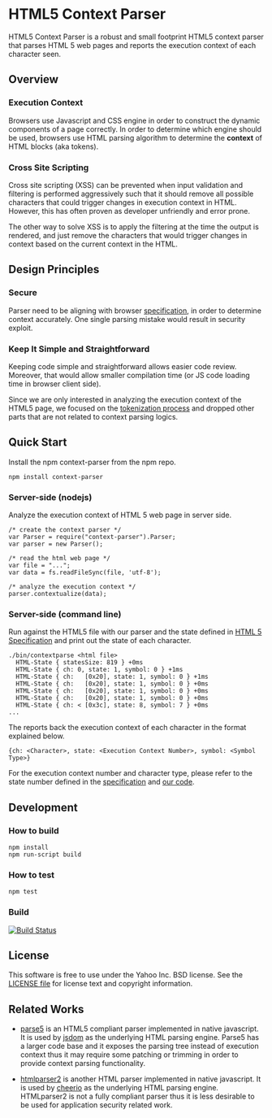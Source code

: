 HTML5 Context Parser
====================

HTML5 Context Parser is a robust and small footprint HTML5 context parser that parses HTML 5 web pages and reports the execution context of each character seen.

## Overview

### Execution Context

Browsers use Javascript and CSS engine in order to construct the dynamic components of a page correctly. In order to determine which engine should be used, browsers use HTML parsing algorithm to determine the **context** of HTML blocks (aka tokens).  

### Cross Site Scripting 

Cross site scripting (XSS) can be prevented when input validation and filtering is performed aggressively such that it should remove all possible characters that could trigger changes in execution context in HTML. However, this has often proven as developer unfriendly and error prone. 

The other way to solve XSS is to apply the filtering at the time the output is rendered, and just remove the characters that would trigger changes in context based on the current context in the HTML. 

## Design Principles 

### Secure

Parser need to be aligning with browser [specification](http://www.w3.org/TR/html5/), in order to determine context accurately. One single parsing mistake would result in security exploit. 

### Keep It Simple and Straightforward

Keeping code simple and straightforward allows easier code review. Moreover, that would allow smaller compilation time (or JS code loading time in browser client side). 

Since we are only interested in analyzing the execution context of the HTML5 page, we focused on the [tokenization process](http://www.w3.org/TR/html5/syntax.html#tokenization) and dropped other parts that are not related to context parsing logics.


## Quick Start

Install the npm context-parser from the npm repo.
```
npm install context-parser
```

### Server-side (nodejs)

Analyze the execution context of HTML 5 web page in server side.
```
/* create the context parser */
var Parser = require("context-parser").Parser;
var parser = new Parser();

/* read the html web page */
var file = "...";
var data = fs.readFileSync(file, 'utf-8');

/* analyze the execution context */
parser.contextualize(data);

```

### Server-side (command line)

Run against the HTML5 file with our parser and the state defined in [HTML 5 Specification](http://www.w3.org/TR/html5/syntax.html#tokenization) and print out the state of each character.
```
./bin/contextparse <html file>
  HTML-State { statesSize: 819 } +0ms
  HTML-State { ch: 0, state: 1, symbol: 0 } +1ms
  HTML-State { ch:   [0x20], state: 1, symbol: 0 } +1ms
  HTML-State { ch:   [0x20], state: 1, symbol: 0 } +0ms
  HTML-State { ch:   [0x20], state: 1, symbol: 0 } +0ms
  HTML-State { ch:   [0x20], state: 1, symbol: 0 } +0ms
  HTML-State { ch: < [0x3c], state: 8, symbol: 7 } +0ms
...
```

The  reports back the execution context of each character in the format explained below.
```
{ch: <Character>, state: <Execution Context Number>, symbol: <Symbol Type>}
```

For the execution context number and character type, please refer to the state number defined in the [specification](http://www.w3.org/TR/html5/syntax.html#tokenization) and [our code](src/html5-state-machine.js).

## Development

### How to build
```
npm install
npm run-script build
```

### How to test
```
npm test
```

### Build
[![Build Status](https://travis-ci.org/yahoo/context-parser.svg?branch=master)](https://travis-ci.org/yahoo/context-parser)

## License

This software is free to use under the Yahoo Inc. BSD license.
See the [LICENSE file][] for license text and copyright information.

[LICENSE file]: ./LICENSE

## Related Works

* [parse5](https://github.com/inikulin/parse5) is an HTML5 compliant parser implemented in native javascript. It is used by [jsdom](https://github.com/tmpvar/jsdom) as the underlying HTML parsing engine. Parse5 has a larger code base and it exposes the parsing tree instead of execution context thus it may require some patching or trimming in order to provide context parsing functionality. 

* [htmlparser2](https://github.com/fb55/htmlparser2) is another HTML parser implemented in native javascript. It is used by [cheerio](https://github.com/cheeriojs/cheerio) as the underlying HTML parsing engine. HTMLparser2 is not a fully compliant parser thus it is less desirable to be used for application security related work.

